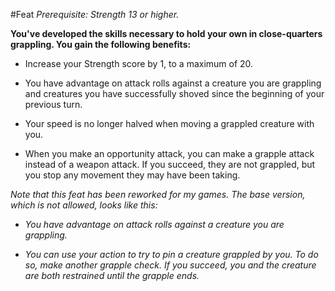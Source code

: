 #Feat
*Prerequisite: Strength 13 or higher.*

**You've developed the skills necessary to hold your own in close-quarters grappling. You gain the following benefits:**

* Increase your Strength score by 1, to a maximum of 20.

* You have advantage on attack rolls against a creature you are grappling and creatures you have successfully shoved since the beginning of your previous turn.

* Your speed is no longer halved when moving a grappled creature with you.

* When you make an opportunity attack, you can make a grapple attack instead of a weapon attack. If you succeed, they are not grappled, but you stop any movement they may have been taking.

*Note that this feat has been reworked for my games. The base version, which is not allowed, looks like this:*

* *You have advantage on attack rolls against a creature you are grappling.*

* *You can use your action to try to pin a creature grappled by you. To do so, make another grapple check. If you succeed, you and the creature are both restrained until the grapple ends.*